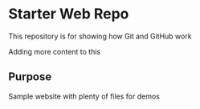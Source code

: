 # Starter Web Repo

This repository is for showing how Git and GitHub work

Adding more content to this

## Purpose

Sample website with plenty of files for demos